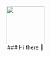 <div id="header" align="center">
  <img src="https://media.giphy.com/media/M9gbBd9nbDrOTu1Mqx/giphy.gif" width="100"/>
  <br>
  ### Hi there 👋
</div>
                                                                                               
<link rel="import" href="../polymer/polymer.html">
<link rel="import" href="../iron-flex-layout/iron-flex-layout.html">
<link rel="import" href="social-link-behavior.html">

<!--
`instagram-link`
@demo demo/index.html 
-->

<dom-module id="instagram-link">
<template>
    <style>
    :host {
        display: inline-block;
    }
    a{
        text-decoration: none;
        color: black;
    }
        a:hover{
        text-decoration: underline;
        color: black;
    }
    .container {
        cursor: hand;
        cursor: pointer;
        @apply(--layout-horizontal);
    }
    p {
        margin: 0px 0px 0px 5px;
        @apply(--layout-flex-none)
    }
    </style>

<a href="{{href}}" target="_blank" style="color:{{color}}">
    <div class="container">

        <svg viewBox="0 0 16.47 16.47" style="height:{{height}};fill:{{color}}; padding-left: 15px">
        <path d="M12.21,0.27H4.83A4.55,4.55,0,0,0,.28,4.82V12.2a4.55,4.55,0,0,0,4.54,4.55h7.38a4.55,4.55,0,0,0,4.55-4.55V4.82A4.55,4.55,0,0,0,12.21.27ZM15.29,12.2a3.09,3.09,0,0,1-3.08,3.08H4.83A3.09,3.09,0,0,1,1.75,12.2V4.82A3.09,3.09,0,0,1,4.83,1.73h7.38a3.09,3.09,0,0,1,3.08,3.08V12.2h0Z" transform="translate(-0.28 -0.27)"/><path d="M8.52,4.26a4.24,4.24,0,1,0,4.24,4.24A4.25,4.25,0,0,0,8.52,4.26Zm0,7A2.78,2.78,0,1,1,11.3,8.51,2.79,2.79,0,0,1,8.52,11.29Z" transform="translate(-0.28 -0.27)"/><path d="M12.94,3a1.07,1.07,0,1,0,.76.31A1.08,1.08,0,0,0,12.94,3Z" transform="translate(-0.28 -0.27)"/></svg>



        <template is="dom-if" if="{{text}}">
            <p style="color:{{color}}; font-size: {{height}};">instagram<p>
        </template>
    </div>
</a>

</template>

<script>
    Polymer({

    is: 'instagram-link',
    behaviors: [
        SocialLinkBehavior
    ],
    properties: {
        color: {
            value: "black"
        }
    }


    });
</script>
</dom-module>
<!--
**Harrisbaig7/Harrisbaig7** is a ✨ _special_ ✨ repository because its `README.md` (this file) appears on your GitHub profile.

Here are some ideas to get you started:

- 🔭 I’m currently working on ...
- 🌱 I’m currently learning ...
- 👯 I’m looking to collaborate on ...
- 🤔 I’m looking for help with ...
- 💬 Ask me about ...
- 📫 How to reach me: ...
- 😄 Pronouns: ...
- ⚡ Fun fact: ...
-->
